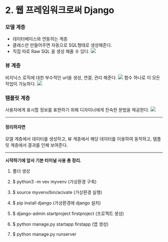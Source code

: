 # 2. 웹 프레임워크로써 Django


### 모델 계층

- 데이터베이스와 연동하는 계층
- 클래스만 만들어주면 자동으로 SQL형태로 생성해준다.
- 직접 따로 Raw SQL 을 생성 해줄 수 있다.
![](https://images.velog.io/images/sh981013s/post/62c15e9a-b654-4819-b21c-5c5777addc3a/image.png)
### 뷰 계층

비지닉스 로직에 대한 부수적인 url을 생성, 연결, 관리 해준다.
![](https://images.velog.io/images/sh981013s/post/a4c14457-0a00-4df8-8b3f-aaef1952b219/image.png)
함수 하나로 이 모든 작업이 가능하다.
![](https://images.velog.io/images/sh981013s/post/802e68d0-b4f8-46bc-914e-74c19ce4e875/image.png)

### 템플릿 계층

사용자에게 표시할 정보를 표현하기 위해 디자이너에게 친숙한 문법을 제공한다.
![](https://images.velog.io/images/sh981013s/post/127b76a2-bbe3-4a34-8c1c-9f5fdb7a1c54/image.png)

---

#### 정리하자면

모델 계층에서 데이터를 생성하고,
뷰 계층에서 해당 데이터를 이용하여 동작하고,
템플릿 계층에서 결과를 인해 보여준다.

---


**시작하기에 앞서 기본 터미널 사용 총 정리.**

 

1. 폴더 생성 

2. $ python3 -m vev myvenv (가상환경 구축)

3. $ source myvenv/bin/acivate (가상환경 실행)

4. $ pip install django (가상환경에 django 설치)

5. $ django-admin startproject firstproject (프로젝트 생성) 

6. $ python manage.py startapp firstapp (앱 생성)

7. $ python manage.py runserver